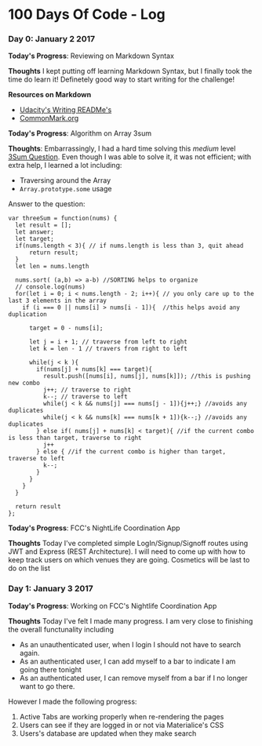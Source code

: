# 100 Days Of Code - Log

### Day 0: January 2 2017

**Today's Progress**: Reviewing on Markdown Syntax

**Thoughts** I kept putting off learning Markdown Syntax, but I finally took the time do learn it! Definetely good way to start writing for the challenge!

**Resources on Markdown**
+ [Udacity's Writing READMe's](https://www.udacity.com/course/writing-readmes--ud777)
+ [CommonMark.org](http://commonmark.org/help/tutorial/index.html)


**Today's Progress**: Algorithm on Array 3sum

**Thoughts**: Embarrassingly, I had a hard time solving this _medium_ level [3Sum Question](https://leetcode.com/problems/3sum/). Even though I was able to solve it, it was not efficient; with extra help, I learned a lot including:
+ Traversing around the Array
+ `Array.prototype.some` usage

Answer to the question:

```
var threeSum = function(nums) {
  let result = [];
  let answer;
  let target;
  if(nums.length < 3){ // if nums.length is less than 3, quit ahead
      return result;
  }
  let len = nums.length

  nums.sort( (a,b) => a-b) //SORTING helps to organize
  // console.log(nums)
  for(let i = 0; i < nums.length - 2; i++){ // you only care up to the last 3 elements in the array
    if (i === 0 || nums[i] > nums[i - 1]){  //this helps avoid any duplication

      target = 0 - nums[i];

      let j = i + 1; // traverse from left to right
      let k = len - 1 // travers from right to left

      while(j < k ){
        if(nums[j] + nums[k] === target){
          result.push([nums[i], nums[j], nums[k]]); //this is pushing new combo
          j++; // traverse to right
          k--; // traverse to left
          while(j < k && nums[j] === nums[j - 1]){j++;} //avoids any duplicates
          while(j < k && nums[k] === nums[k + 1]){k--;} //avoids any duplicates
        } else if( nums[j] + nums[k] < target){ //if the current combo is less than target, traverse to right
          j++
        } else { //if the current combo is higher than target, traverse to left
          k--;
        }
      }
    }
  }

  return result
};
```

**Today's Progress**: FCC's NightLife Coordination App

**Thoughts** Today I've completed simple LogIn/Signup/Signoff routes using JWT and Express (REST Architecture). I will need to come up with how to keep track users on which venues they are going. Cosmetics will be last to do on the list


### Day 1: January 3 2017

**Today's Progress**: Working on FCC's Nightlife Coordination App

**Thoughts** Today I've felt I made many progress. I am very close to finishing the overall functunality including
+ As an unauthenticated user, when I login I should not have to search again.
+ As an authenticated user, I can add myself to a bar to indicate I am going there tonight
+ As an authenticated user, I can remove myself from a bar if I no longer want to go there.

However I made the following progress:
1. Active Tabs are working properly when re-rendering the pages
2. Users can see if they are logged in or not via Materialice's CSS
3.  Users's database are updated when they make search
